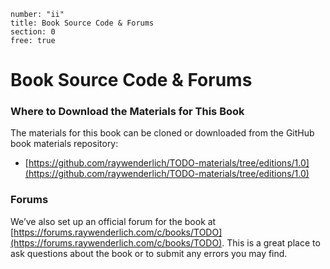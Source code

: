 ```metadata
number: "ii"
title: Book Source Code & Forums
section: 0
free: true
```

# Book Source Code & Forums

### Where to Download the Materials for This Book

The materials for this book can be cloned or downloaded from the GitHub book materials repository:

- [https://github.com/raywenderlich/TODO-materials/tree/editions/1.0](https://github.com/raywenderlich/TODO-materials/tree/editions/1.0)

### Forums

We’ve also set up an official forum for the book at [https://forums.raywenderlich.com/c/books/TODO](https://forums.raywenderlich.com/c/books/TODO). This is a great place to ask questions about the book or to submit any errors you may find.

